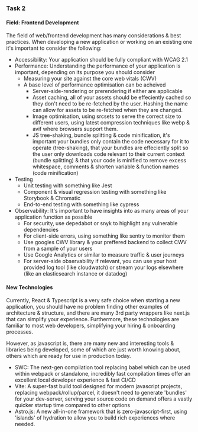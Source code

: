 ### Task 2

#### Field: Frontend Development

The field of web/frontend development has many considerations & best practices. When developing a new application or working on an existing one it's important to consider the following:

- Accessibility: Your application should be fully compliant with WCAG 2.1
- Performance: Understanding the performance of your application is important, depending on its purpose you should consider
  - Measuring your site against the core web vitals (CWV)
  - A base level of performance optimisation can be acheived
    - Server-side-rendering or prerendering if either are applicable
    - Asset caching, all of your assets should be effeciently cached so they don't need to be re-fetched by the user. Hashing the name can allow for assets to be re-fetched when they are changed.
    - Image optimisation, using srcsets to serve the correct size to different users, using latest compression techniques like webp & avif where browsers support them.
    - JS tree-shaking, bundle splitting & code minification, it's important your bundles only contain the code necessary for it to operate (tree-shaking), that your bundles are effeciently split so the user only downloads code relevant to their current context (bundle splitting) & that your code is minified to remove excess whitespace, comments & shorten variable & function names (code minification)
- Testing
    - Unit testing with something like Jest
    - Component & visual regression testing with something like Storybook & Chromatic
    - End-to-end testing with something like cypress
- Observability: It's important to have insights into as many areas of your application function as possible
    - For security, use depedabot or snyk to highlight any vulnerable dependencies
    - For client-side errors, using something like sentry to monitor them
    - Use googles CWV library & your preffered backend to collect CWV from a sample of your users
    - Use Google Analytics or similar to measure traffic & user journeys
    - For server-side observability if relevant, you can use your host provided log tool (like cloudwatch) or stream your logs elsewhere (like an elasticsearch instance or datadog)


#### New Technologies

Currently, React & Typescript is a very safe choice when starting a new application, you should have no problem finding other examples of architecture & structure, and there are many 3rd party wrappers like next.js that can simplify your experience. Furthermore, these technologies are familiar to most web developers, simplifying your hiring & onboarding processes.

However, as javascript is, there are many new and interesting tools & libraries being developed, some of which are just worth knowing about, others which are ready for use in production today.

- SWC: The next-gen compilation tool replacing babel which can be used within webpack or standalone, incredibly fast compilation times offer an excellent local developer experience & fast CI/CD
- Vite: A super-fast build tool designed for modern javascript projects, replacing webpack/rollup/parcel, it doesn't need to generate 'bundles' for your dev-server, serving your source code on demand offers a vastly quicker startup time compared to other options
- Astro.js: A new all-in-one framework that is zero-javascript-first, using 'islands' of hydration to allow you to build rich experiences where needed.




